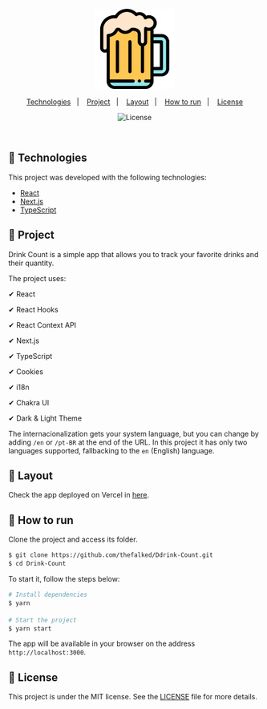 <p align="center">
  <img alt="Letmeask" src=".github/logo.svg" width="160px">
</p>

<p align="center">
  <a href="#-technologies">Technologies</a>&nbsp;&nbsp;&nbsp;|&nbsp;&nbsp;&nbsp;
  <a href="#-project">Project</a>&nbsp;&nbsp;&nbsp;|&nbsp;&nbsp;&nbsp;
  <a href="#-layout">Layout</a>&nbsp;&nbsp;&nbsp;|&nbsp;&nbsp;&nbsp;
  <a href="#-how-to-run">How to run</a>&nbsp;&nbsp;&nbsp;|&nbsp;&nbsp;&nbsp;
  <a href="#-license">License</a>
</p>

<p align="center">
  <img  src="https://img.shields.io/static/v1?label=license&message=MIT&color=8257E5&labelColor=000000" alt="License">   
</p>

<br>

## 🧪 Technologies

This project was developed with the following technologies:

- [React](https://reactjs.org)
- [Next.js](https://nextjs.org/)
- [TypeScript](https://www.typescriptlang.org/)

## 🍺 Project

Drink Count is a simple app that allows you to track your favorite drinks and their quantity.

The project uses:

✔ React

✔ React Hooks

✔ React Context API

✔ Next.js

✔ TypeScript

✔ Cookies

✔ i18n

✔ Chakra UI

✔ Dark & Light Theme

The internacionalization gets your system language, but you can change by adding `/en` or `/pt-BR` at the end of the URL. In this project it has only two languages supported, fallbacking to the `en` (English) language.

## 🔖 Layout

Check the app deployed on Vercel in [here](https://drink-count.vercel.app).

## 🚀 How to run

Clone the project and access its folder.

```bash
$ git clone https://github.com/thefalked/Ddrink-Count.git
$ cd Drink-Count
```

To start it, follow the steps below:

```bash
# Install dependencies
$ yarn

# Start the project
$ yarn start
```

The app will be available in your browser on the address `http://localhost:3000`.

## 📝 License

This project is under the MIT license. See the [LICENSE](LICENSE.md) file for more details.
